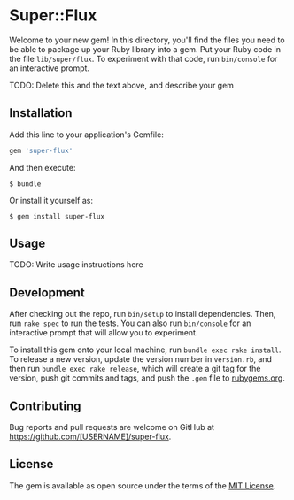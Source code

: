 # Super::Flux

Welcome to your new gem! In this directory, you'll find the files you need to be able to package up your Ruby library into a gem. Put your Ruby code in the file `lib/super/flux`. To experiment with that code, run `bin/console` for an interactive prompt.

TODO: Delete this and the text above, and describe your gem

## Installation

Add this line to your application's Gemfile:

```ruby
gem 'super-flux'
```

And then execute:

    $ bundle

Or install it yourself as:

    $ gem install super-flux

## Usage

TODO: Write usage instructions here

## Development

After checking out the repo, run `bin/setup` to install dependencies. Then, run `rake spec` to run the tests. You can also run `bin/console` for an interactive prompt that will allow you to experiment.

To install this gem onto your local machine, run `bundle exec rake install`. To release a new version, update the version number in `version.rb`, and then run `bundle exec rake release`, which will create a git tag for the version, push git commits and tags, and push the `.gem` file to [rubygems.org](https://rubygems.org).

## Contributing

Bug reports and pull requests are welcome on GitHub at https://github.com/[USERNAME]/super-flux.

## License

The gem is available as open source under the terms of the [MIT License](https://opensource.org/licenses/MIT).
